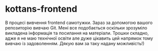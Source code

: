 # kottans-frontend
В процесі вивчення frontend самотужки. Зараз за допомогою вашого репозиторію вивчаю Git. Мені все подобається оскільки зрозуміло викладена інформація та посилання на матеріали. Трошки складно, адже я не маю технічної освіти але дуже цікавить цей напрямок тому вивчаю із задоволенням. Дякую вам за таку надану можливість!)
